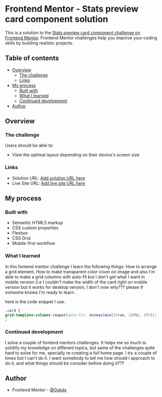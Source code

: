 # Frontend Mentor - Stats preview card component solution

This is a solution to the [Stats preview card component challenge on Frontend Mentor](https://www.frontendmentor.io/challenges/stats-preview-card-component-8JqbgoU62). Frontend Mentor challenges help you improve your coding skills by building realistic projects. 

## Table of contents

- [Overview](#overview)
  - [The challenge](#the-challenge)
  - [Links](#links)
- [My process](#my-process)
  - [Built with](#built-with)
  - [What I learned](#what-i-learned)
  - [Continued development](#continued-development)
- [Author](#author)

## Overview

### The challenge

Users should be able to:

- View the optimal layout depending on their device's screen size

### Links

- Solution URL: [Add solution URL here](https://your-solution-url.com)
- Live Site URL: [Add live site URL here](https://your-live-site-url.com)

## My process

### Built with

- Semantic HTML5 markup
- CSS custom properties
- Flexbox
- CSS Grid
- Mobile-first workflow

### What I learned
In this fontend mentor challenge I learn the following things: How to arrange a grid element, How to make transparent color cover on image and also I'm able to make a grid columns with auto-fit but I don't get what I want in mobile version (i.e I couldn't make the width of the card right on mobile version but it works for desktop version, I don't now why??? please if someone knows I'm ready to learn .

here is the code snippet I use.

```css
.card {
grid-template-columns:reapet(anto-fit, minmax(min(35rem, 100%), 1fr));
;
```

### Continued development

I solve a couple of fontend mentors challenges. It helps me so much to solidify my knowledge on different topics, but same of the challenges quite hard to solve for me, specially re-creating a full home page. I try a couple of times but I can't do it. I want somebody to tell me how should I approach to do it, and what things should be consider before doing it???

## Author

- Frontend Mentor - [@Gskds](https://www.frontendmentor.io/profile/Gskds)
